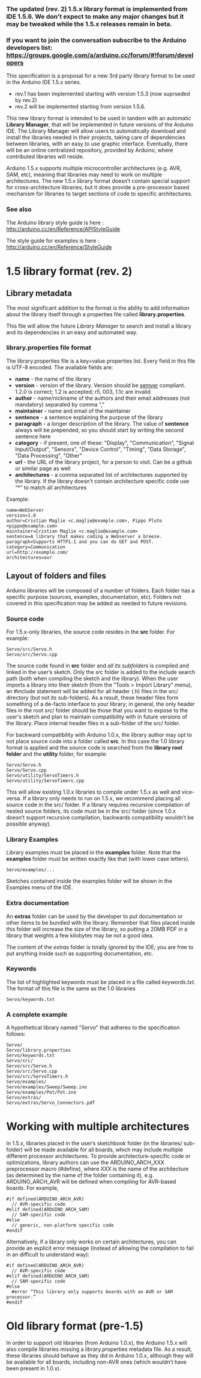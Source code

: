 ### The updated (rev. 2) 1.5.x library format is implemented from IDE 1.5.6. We don't expect to make any major changes but it may be tweaked while the 1.5.x releases remain in beta.
### If you want to join the conversation subscribe to the Arduino developers list: https://groups.google.com/a/arduino.cc/forum/#!forum/developers

This specification is a proposal for a new 3rd party library format to be used in the Arduino IDE 1.5.x series.

* rev.1 has been implemented starting with version 1.5.3 (now suprseded by rev.2)
* rev.2 will be implemented starting from version 1.5.6.

This new library format is intended to be used in tandem with an automatic **Library Manager**, that will be implemented in future versions of the Arduino IDE. The Library Manager will allow users to automatically download and install the libraries needed in their projects, taking care of dependencies between libraries, with an easy to use graphic interface.
Eventually, there will be an online centralized repository, provided by Arduino, where contributed libraries will reside.

Arduino 1.5.x supports multiple microcontroller architectures (e.g. AVR, SAM, etc), meaning that libraries may need to work on multiple architectures. The new 1.5.x library format doesn’t contain special support for cross-architecture libraries, but it does provide a pre-processor based mechanism for libraries to target sections of code to specific architectures.

### See also

The Arduino library style guide is here : http://arduino.cc/en/Reference/APIStyleGuide

The style guide for examples is here : http://arduino.cc/en/Reference/StyleGuide

# 1.5 library format (rev. 2)

## Library metadata

The most significant addition to the format is the ability to add information about the library itself through a properties file called **library.properties**. 

This file will allow the future *Library Manager* to search and install a library and its dependencies in an easy and automated way.

### library.properties file format

The library.properties file is a key=value properties list. Every field in this file is UTF-8 encoded. The available fields are:

 * **name** - the name of the library      
 * **version** - version of the library. Version should be [semver](http://semver.org/) compliant. 1.2.0 is correct; 1.2 is accepted; r5, 003, 1.1c are invalid
 * **author** - name/nickname of the authors and their email addresses (not mandatory) separated by comma ","     
 * **maintainer** - name and email of the maintainer      
 * **sentence** - a sentence explaining the purpose of the library     
 * **paragraph** - a longer description of the library. The value of **sentence** always will be prepended, so you should start by writing the second sentence here     
 * **category** - if present, one of these: "Display", "Communication", "Signal Input/Output", "Sensors", "Device Control", "Timing", "Data Storage", "Data Processing", "Other"     
 * **url** - the URL of the library project, for a person to visit. Can be a github or similar page as well     
 * **architectures** - a comma separated list of architectures supported by the library. If the library doesn’t contain architecture specific code use “*” to match all architectures

Example:

    name=WebServer
    version=1.0
    author=Cristian Maglie <c.maglie@example.com>, Pippo Pluto <pippo@example.com>
    maintainer=Cristian Maglie <c.maglie@example.com>
    sentence=A library that makes coding a Webserver a breeze.
    paragraph=Supports HTTP1.1 and you can do GET and POST.
    category=Communication
    url=http://example.com/
    architectures=avr

## Layout of folders and files

Arduino libraries will be composed of a number of folders. Each folder has a specific purpose (sources, examples, documentation, etc). Folders not covered in this specification may be added as needed to future revisions.

### Source code

For 1.5.x-only libraries, the source code resides in the **src** folder. For example:

    Servo/src/Servo.h
    Servo/src/Servo.cpp

The source code found in **src** folder and *all its subfolders* is compiled and linked in the user’s sketch. Only the *src* folder is added to the include search path (both when compiling the sketch and the library). When the user imports a library into their sketch (from the "Tools > Import Library" menu), an #include statement will be added for all header (.h) files in the src/ directory (but not its sub-folders). As a result, these header files form something of a de-facto interface to your library; in general, the only header files in the root src/ folder should be those that you want to expose to the user's sketch and plan to maintain compatibility with in future versions of the library. Place internal header files in a sub-folder of the src/ folder.

For backward compatibility with Arduino 1.0.x, the library author may opt to not place source code into a folder called **src**. In this case the 1.0 library format is applied and the source code is searched from the **library root folder** and the **utility** folder, for example:

    Servo/Servo.h
    Servo/Servo.cpp
    Servo/utility/ServoTimers.h
    Servo/utility/ServoTimers.cpp

This will allow existing 1.0.x libraries to compile under 1.5.x as well and vice-versa. If a library only needs to run on 1.5.x, we recommend placing all source code in the src/ folder. If a library requires recursive compilation of nested source folders, its code must be in the src/ folder (since 1.0.x doesn’t support recursive compilation, backwards compatibility wouldn’t be possible anyway).

### Library Examples

Library examples must be placed in the **examples** folder. Note that the **examples** folder must be written exactly like that (with lower case letters).   

    Servo/examples/...

Sketches contained inside the examples folder will be shown in the Examples menu of the IDE.

### Extra documentation

An **extras** folder can be used by the developer to put documentation or other items to be bundled with the library. Remember that files placed inside this folder will increase the size of the library, so putting a 20MB PDF in a library that weights a few kilobytes may be not a good idea.

The content of the *extras* folder is totally ignored by the IDE; you are free to put anything inside such as supporting documentation, etc. 

### Keywords

The list of highlighted keywords must be placed in a file called *keywords.txt*. The format of this file is the same as the 1.0 libraries

    Servo/keywords.txt

### A complete example

A hypothetical library named "Servo" that adheres to the specification follows:

    Servo/
    Servo/library.properties
    Servo/keywords.txt
    Servo/src/
    Servo/src/Servo.h
    Servo/src/Servo.cpp
    Servo/src/ServoTimers.h
    Servo/examples/
    Servo/examples/Sweep/Sweep.ino
    Servo/examples/Pot/Pot.ino
    Servo/extras/
    Servo/extras/Servo_Connectors.pdf

# Working with multiple architectures

In 1.5.x, libraries placed in the user’s sketchbook folder (in the libraries/ sub-folder) will be made available for all boards, which may include multiple different processor architectures. To provide architecture-specific code or optimizations, library authors can use the ARDUINO_ARCH_XXX preprocessor macro (#define), where XXX is the name of the architecture (as determined by the name of the folder containing it), e.g. ARDUINO_ARCH_AVR will be defined when compiling for AVR-based boards. For example,

    #if defined(ARDUINO_ARCH_AVR)
      // AVR-specific code
    #elif defined(ARDUINO_ARCH_SAM)
      // SAM-specific code
    #else
      // generic, non-platform specific code
    #endif

Alternatively, if a library only works on certain architectures, you can provide an explicit error message (instead of allowing the compilation to fail in an difficult to understand way):

    #if defined(ARDUINO_ARCH_AVR)
      // AVR-specific code
    #elif defined(ARDUINO_ARCH_SAM)
      // SAM-specific code
    #else
      #error “This library only supports boards with an AVR or SAM processor.”
    #endif

# Old library format (pre-1.5)

In order to support old libraries (from Arduino 1.0.x), the Arduino 1.5.x will also compile libraries missing a library.properties metadata file. As a result, these libraries should behave as they did in Arduino 1.0.x, although they will be available for all boards, including non-AVR ones (which wouldn’t have been present in 1.0.x).
